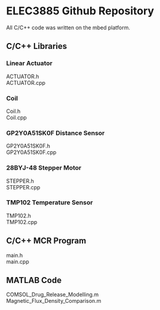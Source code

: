 # ELEC3885 Github Repository
All C/C++ code was written on the mbed platform.

## C/C++ Libraries

### Linear Actuator <br />
  ACTUATOR.h <br />
  ACTUATOR.cpp <br />
### Coil <br />
  Coil.h <br />
  Coil.cpp <br />
### GP2Y0A51SK0F Distance Sensor <br />
  GP2Y0A51SK0F.h <br />
  GP2Y0A51SK0F.cpp <br />
### 28BYJ-48 Stepper Motor <br />
  STEPPER.h <br />
  STEPPER.cpp <br />
### TMP102 Temperature Sensor <br />
  TMP102.h <br />
  TMP102.cpp <br />

## C/C++ MCR Program
main.h <br />
main.cpp <br />

## MATLAB Code
COMSOL_Drug_Release_Modelling.m <br />
Magnetic_Flux_Density_Comparison.m <br />



